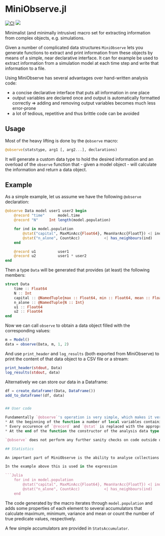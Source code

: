 

# MiniObserve.jl

[![CI](https://github.com/mhinsch/MiniObserve.jl/actions/workflows/ci.yml/badge.svg)](https://github.com/mhinsch/MiniObserve.jl/actions/workflows/ci.yml) [![](https://img.shields.io/badge/docs-stable-blue.svg)](http://mhinsch.github.io/MiniObserve.jl/dev)

Minimalist (and minimally intrusive) macro set for extracting information from complex objects, e.g. simulations.

Given a number of complicated data structures `MiniObserve` lets you generate functions to extract and print information from these objects by means of a simple, near declarative interface. It can for example be used to extract information from a simulation model at each time step and write that information to a file.

Using MiniObserve has several advantages over hand-written analysis code:
* a concise declarative interface that puts all information in one place
* output variables are declared once and output is automatically formatted correctly => adding and removing output variables becomes much less error-prone
* a lot of tedious, repetitive and thus brittle code can be avoided

## Usage

Most of the heavy lifting is done by the `@observe` macro:

```Julia
@observe(statstype, arg1 [, arg2...], declarations)
```

It will generate a custom data type to hold the desired information and an overload of the `observe` function that - given a model object - will calculate the information and return a data object.

## Example

As a simple example, let us assume we have the following `@observe` declaration:

```Julia
@observe Data model user1 user2 begin
	@record "time"      model.time
	@record "N"     Int length(model.population)

	for ind in model.population 
		@stat("capital", MaxMinAcc{Float64}, MeanVarAcc{FloatT}) <| ind.capital
		@stat("n_alone", CountAcc)           <| has_neighbours(ind)
	end

	@record u1			user1
	@record u2			user1 * user2
end
```

Then a type `Data` will be generated that provides (at least) the following members:

```Julia
struct Data
	time :: Float64
	N :: Int
	capital :: @NamedTuple{max :: Float64, min :: Float64, mean :: Float64, var :: Float64}
	n_alone :: @NamedTuple{N :: Int}
	u1 :: Float64
	u2 :: Float64
end
```

Now we can call `observe` to obtain a data object filled with the corresponding values:

```Julia
m = Model()
data = observe(Data, m, 1, 2)
```

And use  `print_header` and `log_results` (both exported from MiniObserve) to print the content of that data object to a CSV file or a stream:

```Julia
print_header(stdout, Data)
log_results(stdout, data)
```

Alternatively we can store our data in a Dataframe:
```Julia
df = create_dataframe!(Data, DataFrame())
add_to_dataframe!(df, data)


## User code

Fundamentally `@observe`'s operation is very simple, which makes it very flexible, but also easy to break. Any code in the declaration block will be copied into the `observe` function verbatim. The only changes `@observe` applies are:
* At the beginning of the function a number of local variables containing the single analysis results are created.
* Every occurence of `@record` and `@stat` is replaced with the appropriate code to store the result or add it to an accumulator object (see below), respectively.
* At the end of the function the constructor of the analysis data type is called, collating all results into one data structure.

`@observe` does not perform any further sanity checks on code outside of the "pseudo-macros", so it is the user's responsibility to make sure not to break anything (it is for example a very bad idea to add a return statement to the analysis code).

## Statistics

An important part of MiniObserve is the ability to analyse collections of items by funneling them through "accumulator" objects. This is particularly important for models that operate on populations of objects, such as agent-based or individual-based models.

In the example above this is used in the expression

```Julia
	for ind in model.population 
		@stat("capital", MaxMinAcc{Float64}, MeanVarAcc{FloatT}) <| ind.capital
		@stat("n_alone", CountAcc)           <| has_neighbours(ind)
	end
```

The code generated by the macro iterates through `model.population` and adds some properties of each element to several accumulators that calculate maximum, minimum, variance and mean or count the number of true predicate values, respectively.

A few simple accumulators are provided in `StatsAccumulator`. 

